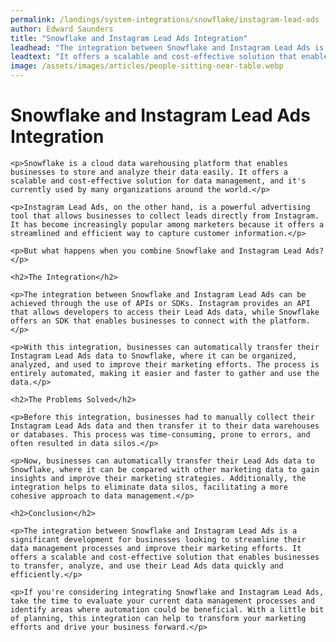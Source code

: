 ```yaml
---
permalink: /landings/system-integrations/snowflake/instagram-lead-ads
author: Edward Saunders
title: "Snowflake and Instagram Lead Ads Integration"
leadhead: "The integration between Snowflake and Instagram Lead Ads is a significant development for businesses looking to streamline their data management processes and improve their marketing efforts"
leadtext: "It offers a scalable and cost-effective solution that enables businesses to transfer, analyze, and use their Lead Ads data quickly and efficiently."
image: /assets/images/articles/people-sitting-near-table.webp
---
```

<div class="arttext">	<h1>Snowflake and Instagram Lead Ads Integration</h1>

	<p>Snowflake is a cloud data warehousing platform that enables businesses to store and analyze their data easily. It offers a scalable and cost-effective solution for data management, and it's currently used by many organizations around the world.</p>

	<p>Instagram Lead Ads, on the other hand, is a powerful advertising tool that allows businesses to collect leads directly from Instagram. It has become increasingly popular among marketers because it offers a streamlined and efficient way to capture customer information.</p>

	<p>But what happens when you combine Snowflake and Instagram Lead Ads?</p>

	<h2>The Integration</h2>

	<p>The integration between Snowflake and Instagram Lead Ads can be achieved through the use of APIs or SDKs. Instagram provides an API that allows developers to access their Lead Ads data, while Snowflake offers an SDK that enables businesses to connect with the platform.</p>

	<p>With this integration, businesses can automatically transfer their Instagram Lead Ads data to Snowflake, where it can be organized, analyzed, and used to improve their marketing efforts. The process is entirely automated, making it easier and faster to gather and use the data.</p>

	<h2>The Problems Solved</h2>

	<p>Before this integration, businesses had to manually collect their Instagram Lead Ads data and then transfer it to their data warehouses or databases. This process was time-consuming, prone to errors, and often resulted in data silos.</p>

	<p>Now, businesses can automatically transfer their Lead Ads data to Snowflake, where it can be compared with other marketing data to gain insights and improve their marketing strategies. Additionally, the integration helps to eliminate data silos, facilitating a more cohesive approach to data management.</p>

	<h2>Conclusion</h2>

	<p>The integration between Snowflake and Instagram Lead Ads is a significant development for businesses looking to streamline their data management processes and improve their marketing efforts. It offers a scalable and cost-effective solution that enables businesses to transfer, analyze, and use their Lead Ads data quickly and efficiently.</p>

	<p>If you're considering integrating Snowflake and Instagram Lead Ads, take the time to evaluate your current data management processes and identify areas where automation could be beneficial. With a little bit of planning, this integration can help to transform your marketing efforts and drive your business forward.</p>
</div>